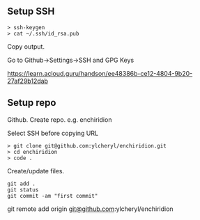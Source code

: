 ## Setup SSH
```
> ssh-keygen
> cat ~/.ssh/id_rsa.pub
```
Copy output. 

Go to Github->Settings->SSH and GPG Keys

https://learn.acloud.guru/handson/ee48386b-ce12-4804-9b20-27af29b12dab

## Setup repo
Github. Create repo. e.g. enchiridion

Select SSH before copying URL
```
> git clone git@github.com:ylcheryl/enchiridion.git
> cd enchiridion
> code .
```
Create/update files.
```
git add .
git status
git commit -am "first commit"
```
git remote add origin git@github.com:ylcheryl/enchiridion